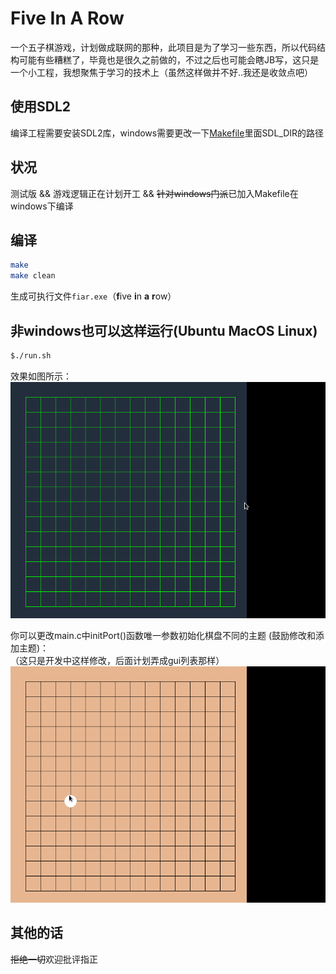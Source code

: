 # Five In A Row  

一个五子棋游戏，计划做成联网的那种，此项目是为了学习一些东西，所以代码结构可能有些糟糕了，毕竟也是很久之前做的，不过之后也可能会瞎JB写，这只是一个小工程，我想聚焦于学习的技术上（虽然这样做并不好..我还是收敛点吧）  

## 使用SDL2  

编译工程需要安装SDL2库，windows需要更改一下[Makefile](./Makefile)里面SDL_DIR的路径  

## 状况  

测试版 && 游戏逻辑正在计划开工 && ~~针对windows门派~~已加入Makefile在windows下编译  

## 编译  

```bash
make
make clean
```  

生成可执行文件`fiar.exe`（**f**ive **i**n **a** **r**ow）

## 非windows也可以这样运行(Ubuntu MacOS Linux)  

```bash  
$./run.sh
```  

效果如图所示：  
![five-in-a-row1](https://github.com/saiumr/saiumrImages/blob/master/five-in-a-row1.gif 'theme0')

你可以更改main.c中initPort()函数唯一参数初始化棋盘不同的主题 (鼓励修改和添加主题)：  
（这只是开发中这样修改，后面计划弄成gui列表那样）  
![five-in-a-row2](https://github.com/saiumr/saiumrImages/blob/master/five-in-a-row2.gif 'theme1')

## 其他的话  

~~拒绝一切~~欢迎批评指正  
